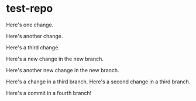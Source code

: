 # test-repo

Here's one change.

Here's another change.

Here's a third change.

Here's a new change in the new branch.

Here's another new change in the new branch.

Here's a change in a third branch.
Here's a second change in a third branch.

Here's a commit in a fourth branch!
